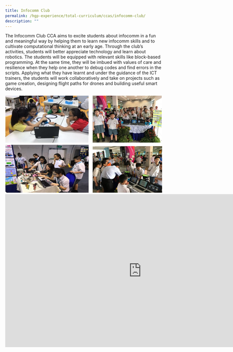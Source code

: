 ```yaml
---
title: Infocomm Club
permalink: /hgp-experience/total-curriculum/ccas/infocomm-club/
description: ""
---
```

<p>The Infocomm Club CCA aims to excite students about infocomm in a fun and meaningful way by helping them to learn new infocomm skills and to cultivate computational thinking at an early age. Through the club&rsquo;s activities, students will better appreciate technology and learn about robotics. The students will be equipped with relevant skills like block-based programming. At the same time, they will be imbued with values of care and resilience when they help one another to debug codes and find errors in the scripts. Applying what they have learnt and under the guidance of the ICT trainers, the students will work collaboratively and take on projects such as game creation, designing flight paths for drones and building useful smart devices.</p>
<img src="/images/info1.jpg">
<iframe width="874" height="491" src="https://www.youtube.com/embed/z1bzK47rvM4" title="Infocomm Coding CCA Showcase" frameborder="0" allow="accelerometer; autoplay; clipboard-write; encrypted-media; gyroscope; picture-in-picture" allowfullscreen></iframe>